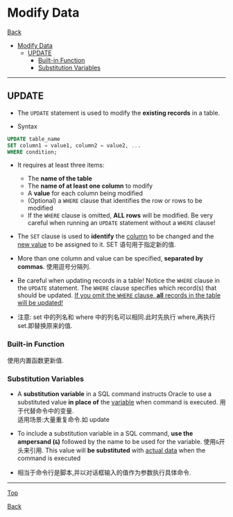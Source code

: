 # Modify Data

[Back](../index.md)

- [Modify Data](#modify-data)
  - [UPDATE](#update)
    - [Built-in Function](#built-in-function)
    - [Substitution Variables](#substitution-variables)

---

## UPDATE

- The `UPDATE` statement is used to modify the **existing records** in a table.

- Syntax

```SQL
UPDATE table_name
SET column1 = value1, column2 = value2, ...
WHERE condition;

```

- It requires at least three items:

  - The **name of the table**
  - The **name of at least one column** to modify
  - A **value** for each column being modified
  - (Optional) a `WHERE` clause that identifies the row or rows to be modified
  - If the `WHERE` clause is omitted, **ALL rows** will be modified. Be very careful when running an `UPDATE` statement without a `WHERE` clause!

- The `SET` clause is used to **identify** the <u>column</u> to be changed and the <u>new value</u> to be assigned to it. SET 语句用于指定新的值.

- More than one column and value can be specified, **separated by commas**. 使用逗号分隔列.

- Be careful when updating records in a table! Notice the `WHERE` clause in the `UPDATE` statement. The `WHERE` clause specifies which record(s) that should be updated. <u>If you omit the `WHERE` clause, **all** records in the table will be updated!</u>

- 注意: set 中的列名和 where 中的列名可以相同.此时先执行 where,再执行 set.即替换原来的值.

### Built-in Function

使用内置函数更新值.

### Substitution Variables

- A **substitution variable** in a SQL command instructs Oracle to use a substituted value **in place of** the <u>variable</u> when command is executed. 用于代替命令中的变量. <br>适用场景:大量重复命令.如 update

- To include a substitution variable in a SQL command, **use the ampersand (`&`)** followed by the name to be used for the variable. 使用`&`开头来引用.
  This value will **be substituted** with <u>actual data</u> when the command is executed

- 相当于命令行是脚本,并以对话框输入的值作为参数执行具体命令.

---

[Top](#modify-data)

[Back](../index.md)
